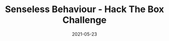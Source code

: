 ---
layout: single
title: '<span class="hackthebox">Senseless Behaviour - Hack The Box Challenge</span>'
excerpt: "Senseless Behaviour is a stegonography challenge where we'll have to bruteforce in order to extract files hidden in a file. This challenge has a lot of steganography"
date: 2021-05-23
header:
  teaser: /assets/images/htb-writeup-senseless-behaviour/icon.jpg
  teaser_home_page: true
  icon: /assets/images/hackthebox.webp
categories:
  - hackthebox
  - challenge
tags:  
  - steganography
  - bruteforce
toc: true
toc_label: "Content"
toc_sticky: true
show_time: false
layout: encrypted/senseless-behaviour
permalink: "/htb-writeup-senseless-behaviour"
show_time: false
---